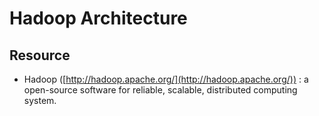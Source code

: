 # Hadoop Architecture


## Resource

* Hadoop ([http://hadoop.apache.org/](http://hadoop.apache.org/)) : a open-source software for reliable, scalable, distributed computing system.